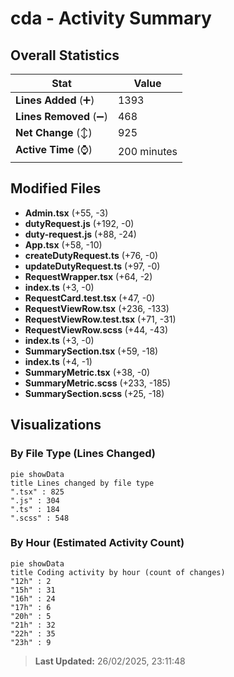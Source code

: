 # cda - Activity Summary 

## Overall Statistics

| Stat                   | Value                                                             |
| ---------------------- | ----------------------------------------------------------------- |
| **Lines Added** (➕)   | 1393                                          |
| **Lines Removed** (➖) | 468                                        |
| **Net Change** (↕)    | 925                |
| **Active Time** (⌚)   | 200 minutes |


## Modified Files
- **Admin.tsx** (+55, -3)
- **dutyRequest.js** (+192, -0)
- **duty-request.js** (+88, -24)
- **App.tsx** (+58, -10)
- **createDutyRequest.ts** (+76, -0)
- **updateDutyRequest.ts** (+97, -0)
- **RequestWrapper.tsx** (+64, -2)
- **index.ts** (+3, -0)
- **RequestCard.test.tsx** (+47, -0)
- **RequestViewRow.tsx** (+236, -133)
- **RequestViewRow.test.tsx** (+71, -31)
- **RequestViewRow.scss** (+44, -43)
- **index.ts** (+3, -0)
- **SummarySection.tsx** (+59, -18)
- **index.ts** (+4, -1)
- **SummaryMetric.tsx** (+38, -0)
- **SummaryMetric.scss** (+233, -185)
- **SummarySection.scss** (+25, -18)

## Visualizations

### By File Type (Lines Changed)

```mermaid
pie showData
title Lines changed by file type
".tsx" : 825
".js" : 304
".ts" : 184
".scss" : 548
```

### By Hour (Estimated Activity Count)

```mermaid
pie showData
title Coding activity by hour (count of changes)
"12h" : 2
"15h" : 31
"16h" : 24
"17h" : 6
"20h" : 5
"21h" : 32
"22h" : 35
"23h" : 9
```


> **Last Updated:** 26/02/2025, 23:11:48